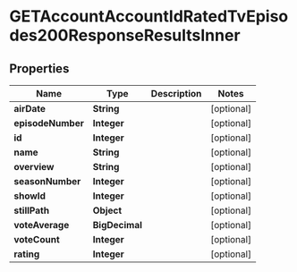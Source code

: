 

# GETAccountAccountIdRatedTvEpisodes200ResponseResultsInner


## Properties

| Name | Type | Description | Notes |
|------------ | ------------- | ------------- | -------------|
|**airDate** | **String** |  |  [optional] |
|**episodeNumber** | **Integer** |  |  [optional] |
|**id** | **Integer** |  |  [optional] |
|**name** | **String** |  |  [optional] |
|**overview** | **String** |  |  [optional] |
|**seasonNumber** | **Integer** |  |  [optional] |
|**showId** | **Integer** |  |  [optional] |
|**stillPath** | **Object** |  |  [optional] |
|**voteAverage** | **BigDecimal** |  |  [optional] |
|**voteCount** | **Integer** |  |  [optional] |
|**rating** | **Integer** |  |  [optional] |



